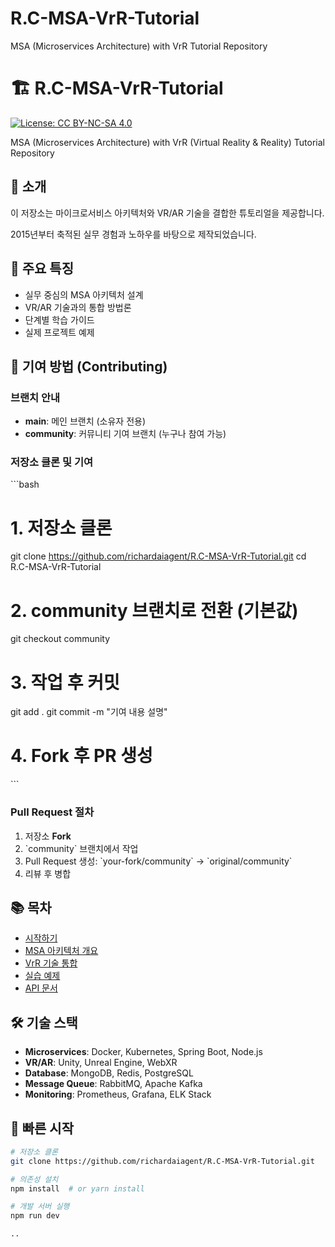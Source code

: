 # R.C-MSA-VrR-Tutorial
MSA (Microservices Architecture) with VrR Tutorial Repository

# 🏗️ R.C-MSA-VrR-Tutorial

[![License: CC BY-NC-SA 4.0](https://img.shields.io/badge/License-CC_BY--NC--SA_4.0-lightgrey.svg)](https://creativecommons.org/licenses/by-nc-sa/4.0/)

MSA (Microservices Architecture) with VrR (Virtual Reality & Reality) Tutorial Repository

## 📖 소개
이 저장소는 마이크로서비스 아키텍처와 VR/AR 기술을 결합한 튜토리얼을 제공합니다.

2015년부터 축적된 실무 경험과 노하우를 바탕으로 제작되었습니다.

## 🎯 주요 특징
- 실무 중심의 MSA 아키텍처 설계
- VR/AR 기술과의 통합 방법론
- 단계별 학습 가이드
- 실제 프로젝트 예제

## 🤝 기여 방법 (Contributing)

### 브랜치 안내
- **main**: 메인 브랜치 (소유자 전용)
- **community**: 커뮤니티 기여 브랜치 (누구나 참여 가능)

### 저장소 클론 및 기여
\`\`\`bash
# 1. 저장소 클론
git clone https://github.com/richardaiagent/R.C-MSA-VrR-Tutorial.git
cd R.C-MSA-VrR-Tutorial

# 2. community 브랜치로 전환 (기본값)
git checkout community

# 3. 작업 후 커밋
git add .
git commit -m "기여 내용 설명"

# 4. Fork 후 PR 생성
\`\`\`

### Pull Request 절차
1. 저장소 **Fork**
2. \`community\` 브랜치에서 작업
3. Pull Request 생성: \`your-fork/community\` → \`original/community\`
4. 리뷰 후 병합

## 📚 목차
- [시작하기](docs/getting-started.md)
- [MSA 아키텍처 개요](docs/msa-architecture.md)
- [VrR 기술 통합](docs/vrr-integration.md)
- [실습 예제](examples/)
- [API 문서](docs/api-reference.md)

## 🛠️ 기술 스택
- **Microservices**: Docker, Kubernetes, Spring Boot, Node.js
- **VR/AR**: Unity, Unreal Engine, WebXR
- **Database**: MongoDB, Redis, PostgreSQL
- **Message Queue**: RabbitMQ, Apache Kafka
- **Monitoring**: Prometheus, Grafana, ELK Stack

## 🚀 빠른 시작
```bash
# 저장소 클론
git clone https://github.com/richardaiagent/R.C-MSA-VrR-Tutorial.git

# 의존성 설치
npm install  # or yarn install

# 개발 서버 실행
npm run dev

..
